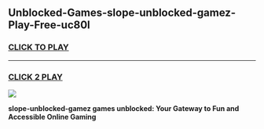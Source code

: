 
## Unblocked-Games-slope-unblocked-gamez-Play-Free-uc80l
<h3>
<a href="https://premium76.site?title=slope-unblocked-gamez&ref=10A">CLICK TO PLAY</a></h3>
<hr>

<h3>
<a href="https://premium76.site?title=slope-unblocked-gamez&ref=10A">CLICK 2 PLAY</a>
  
</h3>

<a href="https://premium76.site?title=slope-unblocked-gamez&ref=10A"><img src="https://clearcache.store/games.png"></a>


**slope-unblocked-gamez games unblocked: Your Gateway to Fun and Accessible Online Gaming**
